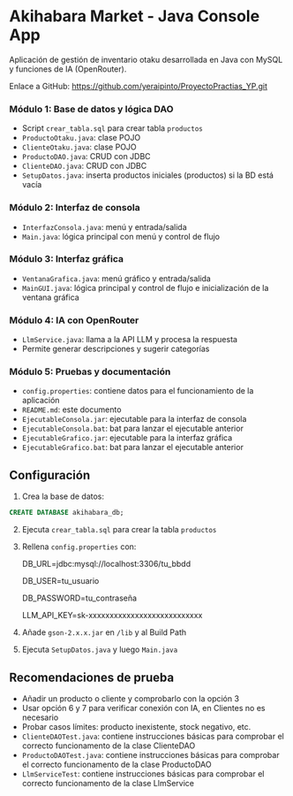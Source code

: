 # Akihabara Market - Java Console App

Aplicación de gestión de inventario otaku desarrollada en Java con MySQL y funciones de IA (OpenRouter).

Enlace a GitHub: https://github.com/yeraipinto/ProyectoPractias_YP.git

### Módulo 1: Base de datos y lógica DAO
- Script `crear_tabla.sql` para crear tabla `productos`
- `ProductoOtaku.java`: clase POJO
- `ClienteOtaku.java`: clase POJO
- `ProductoDAO.java`: CRUD con JDBC
- `ClienteDAO.java`: CRUD con JDBC
- `SetupDatos.java`: inserta productos iniciales (productos) si la BD está vacía

### Módulo 2: Interfaz de consola
- `InterfazConsola.java`: menú y entrada/salida
- `Main.java`: lógica principal con menú y control de flujo

### Módulo 3: Interfaz gráfica
- `VentanaGrafica.java`: menú gráfico y entrada/salida
- `MainGUI.java`: lógica principal y control de flujo e inicialización de la ventana gráfica

### Módulo 4: IA con OpenRouter
- `LlmService.java`: llama a la API LLM y procesa la respuesta
- Permite generar descripciones y sugerir categorías

### Módulo 5: Pruebas y documentación
- `config.properties`: contiene datos para el funcionamiento de la aplicación
- `README.md`: este documento
- `EjecutableConsola.jar`: ejecutable para la interfaz de consola
- `EjecutableConsola.bat`: bat para lanzar el ejecutable anterior
- `EjecutableGrafico.jar`: ejecutable para la interfaz gráfica
- `EjecutableGrafico.bat`: bat para lanzar el ejecutable anterior

## Configuración
1. Crea la base de datos:
```sql
CREATE DATABASE akihabara_db;
```
2. Ejecuta `crear_tabla.sql` para crear la tabla `productos`
3. Rellena `config.properties` con:

	DB_URL=jdbc:mysql://localhost:3306/tu_bbdd
	
	DB_USER=tu_usuario
	
	DB_PASSWORD=tu_contraseña
	
	LLM_API_KEY=sk-xxxxxxxxxxxxxxxxxxxxxxxxxxx

4. Añade `gson-2.x.x.jar` en `/lib` y al Build Path
5. Ejecuta `SetupDatos.java` y luego `Main.java`

## Recomendaciones de prueba
- Añadir un producto o cliente y comprobarlo con la opción 3
- Usar opción 6 y 7 para verificar conexión con IA, en Clientes no es necesario
- Probar casos límites: producto inexistente, stock negativo, etc.
- `ClienteDAOTest.java`: contiene instrucciones básicas para comprobar el correcto funcionamento de la clase ClienteDAO
- `ProductoDAOTest.java`: contiene instrucciones básicas para comprobar el correcto funcionamento de la clase ProductoDAO
- `LlmServiceTest`: contiene instrucciones básicas para comprobar el correcto funcionamento de la clase LlmService